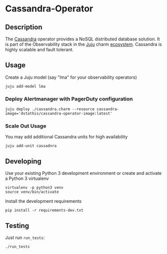 # Cassandra-Operator

## Description

The [Cassandra] operator provides a NoSQL distributed database solution. It is part of the Observability stack in the [Juju] charm [ecosystem]. Cassandra is highly scalable and fault tolerant.

[Cassandra]: https://cassandra.apache.org/
[Juju]: https://jaas.ai/
[ecosystem]: https://charmhub.io/

## Usage

Create a Juju model (say "lma" for your observability operators)

    juju add-model lma

### Deploy Alertmanager with PagerDuty configuration

    juju deploy ./cassandra.charm --resource cassandra-image='dstathis/cassandra-operator-image:latest'

### Scale Out Usage

You may add additional Cassandra units for high availability

    juju add-unit cassadnra

## Developing

Use your existing Python 3 development environment or create and
activate a Python 3 virtualenv

    virtualenv -p python3 venv
    source venv/bin/activate

Install the development requirements

    pip install -r requirements-dev.txt

## Testing

Just run `run_tests`:

    ./run_tests

